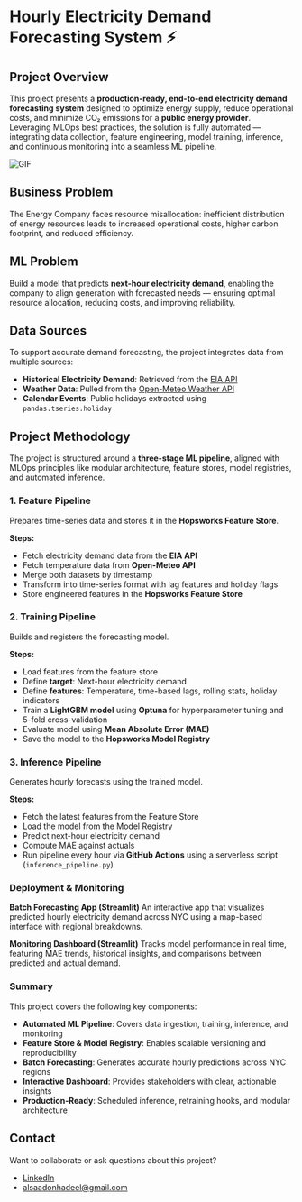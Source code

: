 #  Hourly Electricity Demand Forecasting System ⚡

## Project Overview

This project presents a **production-ready, end-to-end electricity demand forecasting system** designed to optimize energy supply, reduce operational costs, and minimize CO₂ emissions for a **public energy provider**. Leveraging MLOps best practices, the solution is fully automated — integrating data collection, feature engineering, model training, inference, and continuous monitoring into a seamless ML pipeline.

![GIF](vid.gif)


## Business Problem

The Energy Company faces resource misallocation: inefficient distribution of energy resources leads to increased operational costs, higher carbon footprint, and reduced efficiency.


## ML Problem

Build a model that predicts **next-hour electricity demand**, enabling the company to align generation with forecasted needs — ensuring optimal resource allocation, reducing costs, and improving reliability.


## Data Sources

To support accurate demand forecasting, the project integrates data from multiple sources:

- **Historical Electricity Demand**: Retrieved from the [EIA API](https://www.eia.gov/opendata/)  
- **Weather Data**: Pulled from the [Open-Meteo Weather API](https://open-meteo.com/)  
- **Calendar Events**: Public holidays extracted using `pandas.tseries.holiday`


##  Project Methodology

The project is structured around a **three-stage ML pipeline**, aligned with MLOps principles like modular architecture, feature stores, model registries, and automated inference.


###  1. Feature Pipeline

Prepares time-series data and stores it in the **Hopsworks Feature Store**.

**Steps:**
- Fetch electricity demand data from the **EIA API**
- Fetch temperature data from **Open-Meteo API**
- Merge both datasets by timestamp
- Transform into time-series format with lag features and holiday flags
- Store engineered features in the **Hopsworks Feature Store**


###  2. Training Pipeline

Builds and registers the forecasting model.

**Steps:**
- Load features from the feature store
- Define **target**: Next-hour electricity demand
- Define **features**: Temperature, time-based lags, rolling stats, holiday indicators
- Train a **LightGBM model** using **Optuna** for hyperparameter tuning and 5-fold cross-validation
- Evaluate model using **Mean Absolute Error (MAE)**
- Save the model to the **Hopsworks Model Registry**


###  3. Inference Pipeline

Generates hourly forecasts using the trained model.

**Steps:**
- Fetch the latest features from the Feature Store
- Load the model from the Model Registry
- Predict next-hour electricity demand
- Compute MAE against actuals
- Run pipeline every hour via **GitHub Actions** using a serverless script (`inference_pipeline.py`)


### Deployment & Monitoring

**Batch Forecasting App (Streamlit)**
An interactive app that visualizes predicted hourly electricity demand across NYC using a map-based interface with regional breakdowns.

**Monitoring Dashboard (Streamlit)**
Tracks model performance in real time, featuring MAE trends, historical insights, and comparisons between predicted and actual demand.


### Summary
This project covers the following key components:

*  **Automated ML Pipeline**: Covers data ingestion, training, inference, and monitoring
*  **Feature Store & Model Registry**: Enables scalable versioning and reproducibility
*  **Batch Forecasting**: Generates accurate hourly predictions across NYC regions
*  **Interactive Dashboard**: Provides stakeholders with clear, actionable insights
*  **Production-Ready**: Scheduled inference, retraining hooks, and modular architecture


## Contact

Want to collaborate or ask questions about this project?

-  [LinkedIn](https://www.linkedin.com/in/hadeel-als-0a23702a6)
-  [alsaadonhadeel@gmail.com](mailto:alsaadonhadeel@gmail.com)

